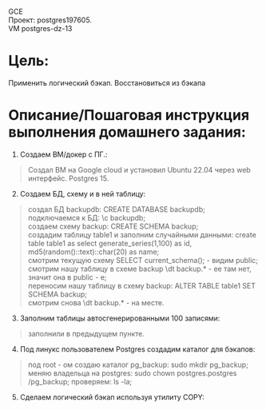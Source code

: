 GCE   
Проект: postgres197605.  
VM postgres-dz-13

# Цель:    
Применить логический бэкап. Восстановиться из бэкапа      

# Описание/Пошаговая инструкция выполнения домашнего задания:   

1. Создаем ВМ/докер c ПГ.:    
> Создал ВМ на Google cloud и установил Ubuntu 22.04 через web интерфейс. Postgres 15.        

2. Создаем БД, схему и в ней таблицу:         
> создал БД backupdb: CREATE DATABASE backupdb;          
> подключаемся к БД: \c backupdb;     
> создаем схему backup: CREATE SCHEMA backup;     
> создадим таблицу table1 и заполним случайными данными: create table table1 as select generate_series(1,100) as id, md5(random()::text)::char(20) as name;         
> смотрим текущую схему SELECT current_schema(); - видим public;     
> смотрим нашу таблицу в схеме backup \dt backup.* - ее там нет, значит она в public - e;     
> переносим нашу таблицу в схему backup: ALTER TABLE table1 SET SCHEMA backup;     
> смотрим снова \dt backup.* - на месте.    

3. Заполним таблицы автосгенерированными 100 записями:     
> заполнили в предыдущем пункте. 

4. Под линукс пользователем Postgres создадим каталог для бэкапов:
> под root - ом создаю каталог pg_backup: sudo mkdir pg_backup;
> меняю владельца на postgres: sudo chown postgres.postgres /pg_backup;
> проверяем: ls -la;   

5. Сделаем логический бэкап используя утилиту COPY:
>      
